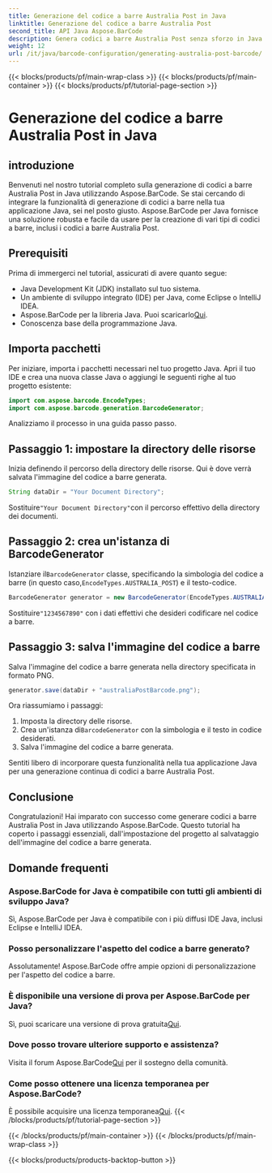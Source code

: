 ```yaml
---
title: Generazione del codice a barre Australia Post in Java
linktitle: Generazione del codice a barre Australia Post
second_title: API Java Aspose.BarCode
description: Genera codici a barre Australia Post senza sforzo in Java utilizzando Aspose.BarCode. Segui il nostro tutorial passo passo per un'integrazione perfetta.
weight: 12
url: /it/java/barcode-configuration/generating-australia-post-barcode/
---
```


{{< blocks/products/pf/main-wrap-class >}}
{{< blocks/products/pf/main-container >}}
{{< blocks/products/pf/tutorial-page-section >}}

# Generazione del codice a barre Australia Post in Java


## introduzione

Benvenuti nel nostro tutorial completo sulla generazione di codici a barre Australia Post in Java utilizzando Aspose.BarCode. Se stai cercando di integrare la funzionalità di generazione di codici a barre nella tua applicazione Java, sei nel posto giusto. Aspose.BarCode per Java fornisce una soluzione robusta e facile da usare per la creazione di vari tipi di codici a barre, inclusi i codici a barre Australia Post.

## Prerequisiti

Prima di immergerci nel tutorial, assicurati di avere quanto segue:

- Java Development Kit (JDK) installato sul tuo sistema.
- Un ambiente di sviluppo integrato (IDE) per Java, come Eclipse o IntelliJ IDEA.
-  Aspose.BarCode per la libreria Java. Puoi scaricarlo[Qui](https://releases.aspose.com/barcode/java/).
- Conoscenza base della programmazione Java.

## Importa pacchetti

Per iniziare, importa i pacchetti necessari nel tuo progetto Java. Apri il tuo IDE e crea una nuova classe Java o aggiungi le seguenti righe al tuo progetto esistente:

```java
import com.aspose.barcode.EncodeTypes;
import com.aspose.barcode.generation.BarcodeGenerator;
```

Analizziamo il processo in una guida passo passo.

## Passaggio 1: impostare la directory delle risorse

Inizia definendo il percorso della directory delle risorse. Qui è dove verrà salvata l'immagine del codice a barre generata.

```java
String dataDir = "Your Document Directory";
```

 Sostituire`"Your Document Directory"`con il percorso effettivo della directory dei documenti.

## Passaggio 2: crea un'istanza di BarcodeGenerator

 Istanziare il`BarcodeGenerator` classe, specificando la simbologia del codice a barre (in questo caso,`EncodeTypes.AUSTRALIA_POST`) e il testo-codice.

```java
BarcodeGenerator generator = new BarcodeGenerator(EncodeTypes.AUSTRALIA_POST, "1234567890");
```

 Sostituire`"1234567890"` con i dati effettivi che desideri codificare nel codice a barre.

## Passaggio 3: salva l'immagine del codice a barre

Salva l'immagine del codice a barre generata nella directory specificata in formato PNG.

```java
generator.save(dataDir + "australiaPostBarcode.png");
```

Ora riassumiamo i passaggi:

1. Imposta la directory delle risorse.
2.  Crea un'istanza di`BarcodeGenerator` con la simbologia e il testo in codice desiderati.
3. Salva l'immagine del codice a barre generata.

Sentiti libero di incorporare questa funzionalità nella tua applicazione Java per una generazione continua di codici a barre Australia Post.

## Conclusione

Congratulazioni! Hai imparato con successo come generare codici a barre Australia Post in Java utilizzando Aspose.BarCode. Questo tutorial ha coperto i passaggi essenziali, dall'impostazione del progetto al salvataggio dell'immagine del codice a barre generata.

## Domande frequenti

### Aspose.BarCode for Java è compatibile con tutti gli ambienti di sviluppo Java?
Sì, Aspose.BarCode per Java è compatibile con i più diffusi IDE Java, inclusi Eclipse e IntelliJ IDEA.

### Posso personalizzare l'aspetto del codice a barre generato?
Assolutamente! Aspose.BarCode offre ampie opzioni di personalizzazione per l'aspetto del codice a barre.

### È disponibile una versione di prova per Aspose.BarCode per Java?
 Sì, puoi scaricare una versione di prova gratuita[Qui](https://releases.aspose.com/).

### Dove posso trovare ulteriore supporto e assistenza?
 Visita il forum Aspose.BarCode[Qui](https://forum.aspose.com/c/barcode/13) per il sostegno della comunità.

### Come posso ottenere una licenza temporanea per Aspose.BarCode?
 È possibile acquisire una licenza temporanea[Qui](https://purchase.aspose.com/temporary-license/).
{{< /blocks/products/pf/tutorial-page-section >}}

{{< /blocks/products/pf/main-container >}}
{{< /blocks/products/pf/main-wrap-class >}}

{{< blocks/products/products-backtop-button >}}
